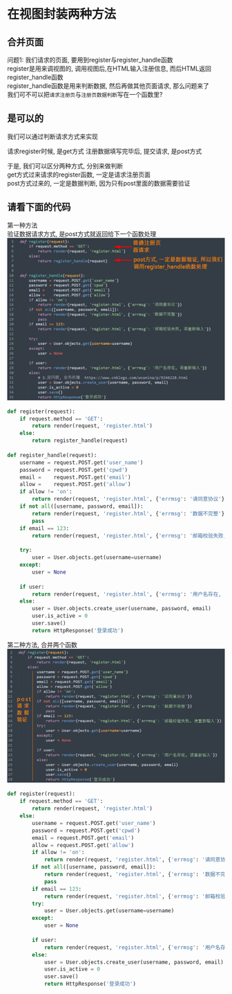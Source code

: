 在视图封装两种方法  
=======

## 合并页面
问题1: 我们请求的页面, 要用到register与register_handle函数  
register是用来调视图的, 调用视图后,在HTML输入注册信息, 而后HTML返回register_handle函数      
register_handle函数是用来判断数据, 然后再做其他页面请求, 那么问题来了    
我们可不可以把`请求注册页`与`注册页数据判断`写在一个函数里?    


## 是可以的   
我们可以通过判断请求方式来实现   

请求register时候, 是get方式
注册数据填写完毕后, 提交请求, 是post方式   

于是, 我们可以区分两种方式, 分别来做判断   
get方式过来请求的register函数,  一定是请求注册页面  
post方式过来的, 一定是数据判断, 因为只有post里面的数据需要验证   


## 请看下面的代码  
第一种方法  
验证数据请求方式,  是post方式就返回给下一个函数处理   
![register-1](https://github.com/KissMyLady/Django/blob/master/Img/register-1.jpg)  
```Python
def register(request):
    if request.method == 'GET':
        return render(request, 'register.html')
    else:
        return register_handle(request)

def register_handle(request):
    username = request.POST.get('user_name')
    password = request.POST.get('cpwd')
    email =    request.POST.get('email')
    allow =    request.POST.get('allow')
    if allow != 'on':
        return render(request, 'register.html', {'errmsg': '请同意协议'})
    if not all([username, password, email]):
        return render(request, 'register.html', {'errmsg': '数据不完整'})
        pass
    if email == 123:
        return render(request, 'register.html', {'errmsg': '邮箱校验失败, 请重新输入'})

    try:
        user = User.objects.get(username=username)
    except:
        user = None

    if user:
        return render(request, 'register.html', {'errmsg': '用户名存在, 请重新输入'})
    else:
        user = User.objects.create_user(username, password, email)
        user.is_active = 0
        user.save()
        return HttpResponse('登录成功')
```


第二种方法, 合并两个函数   
![register-2](https://github.com/KissMyLady/Django/blob/master/Img/register-2.jpg)  
```Python
def register(request):
    if request.method == 'GET':
        return render(request, 'register.html')
    else:
        username = request.POST.get('user_name')
        password = request.POST.get('cpwd')
        email = request.POST.get('email')
        allow = request.POST.get('allow')
        if allow != 'on':
            return render(request, 'register.html', {'errmsg': '请同意协议'})
        if not all([username, password, email]):
            return render(request, 'register.html', {'errmsg': '数据不完整'})
            pass
        if email == 123:
            return render(request, 'register.html', {'errmsg': '邮箱校验失败, 请重新输入'})
        try:
            user = User.objects.get(username=username)
        except:
            user = None
    
        if user:
            return render(request, 'register.html', {'errmsg': '用户名存在, 请重新输入'})
        else:
            user = User.objects.create_user(username, password, email)
            user.is_active = 0
            user.save()
            return HttpResponse('登录成功')
```



